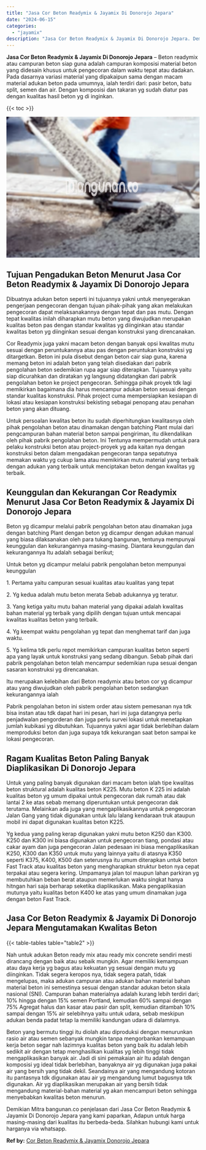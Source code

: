 ```yaml
---
title: "Jasa Cor Beton Readymix & Jayamix Di Donorojo Jepara"
date: "2024-06-15"
categories: 
  - "jayamix"
description: "Jasa Cor Beton Readymix & Jayamix Di Donorojo Jepara. Demikian Mitra bangunan.co penjelasan dari Jasa Cor Beton Readymix & Jayamix Di Donorojo Jepara yang ka..."
---
```


**Jasa Cor Beton Readymix & Jayamix Di Donorojo Jepara** – Beton readymix atau campuran beton siap guna adalah campuran komposisi material beton yang didesain khusus untuk pengecoran dalam waktu tepat atau dadakan. Pada dasarnya variasi material yang dipakaipun sama dengan macam material adukan beton pada umumnya, ialah terdiri dari: pasir beton, batu split, semen dan air. Dengan komposisi dan takaran yg sudah diatur pas dengan kualitas hasil beton yg di inginkan.

{{< toc >}}

![Jasa Cor Beton Readymix & Jayamix Di Donorojo Jepara](/images/jasa-cor-readymix-52.png)

## Tujuan Pengadukan Beton Menurut Jasa Cor Beton Readymix & Jayamix Di Donorojo Jepara

Dibuatnya adukan beton seperti ini tujuannya yakni untuk menyegerakan pengerjaan pengecoran dengan tujuan pihak-pihak yang akan melakukan pengecoran dapat melaksanakannya dengan tepat dan pas mutu. Dengan tepat kwalitas inilah diharapkan mutu beton yang diwujudkan merupakan kualitas beton pas dengan standar kwalitas yg diinginkan atau standar kwalitas beton yg diinginkan sesuai dengan konstruksi yang direncanakan.

Cor Readymix juga yakni macam beton dengan banyak opsi kwalitas mutu sesuai dengan peruntukannya atau pas dengan peruntukan konstruksi yg ditargetkan. Beton ini pula disebut dengan beton cair siap guna, karena memang beton ini adalah beton yang telah disediakan dari pabrik pengolahan beton sedemikian rupa agar siap diterapkan. Tujuannya yaitu siap dicurahkan dan diratakan yg langsung didatangkan dari pabrik pengolahan beton ke project pengecoran. Sehingga pihak proyek tdk lagi memikirkan bagaimana dia harus mencampur adukan beton sesuai dengan standar kualitas konstruksi. Pihak project cuma mempersiapkan kesiapan di lokasi atau kesiapan konstruksi bekisting sebagai penopang atau penahan beton yang akan dituang.

Untuk persoalan kwalitas beton itu sudah diperhitungkan kwalitasnya oleh pihak pengolahan beton atau dinamakan dengan batching Plant mulai dari pengcampuran bahan material beton sampai pengiriman, itu dikendalikan oleh pihak pabrik pengolahan beton. Ini Tentunya mempermudah untuk para pelaku konstruksi beton atau project-proyek yg ada kaitan nya dengan konstruksi beton dalam mengadakan pengecoran tanpa sepatutnya memakan waktu yg cukup lama atau memikirkan mutu material yang terbaik dengan adukan yang terbaik untuk menciptakan beton dengan kwalitas yg terbaik.

## Keunggulan dan Kekurangan Cor Readymix Menurut Jasa Cor Beton Readymix & Jayamix Di Donorojo Jepara

Beton yg dicampur melalui pabrik pengolahan beton atau dinamakan juga dengan batching Plant dengan beton yg dicampur dengan adukan manual yang biasa dilaksanakan oleh para tukang bangunan, tentunya mempunyai keunggulan dan kekurangannya masing-masing. Diantara keunggulan dan kekurangannya Itu adalah sebagai berikut;

Untuk beton yg dicampur melalui pabrik pengolahan beton mempunyai keunggulan

1\. Pertama yaitu campuran sesuai kualitas atau kualitas yang tepat

2\. Yg kedua adalah mutu beton merata Sebab adukannya yg teratur.

3\. Yang ketiga yaitu mutu bahan material yang dipakai adalah kwalitas bahan material yg terbaik yang dipilih dengan tujuan untuk mencapai kwalitas kualitas beton yang terbaik.

4\. Yg keempat waktu pengolahan yg tepat dan menghemat tarif dan juga waktu.

5\. Yg kelima tdk perlu repot memikirkan campuran kualitas beton seperti apa yang layak untuk konstruksi yang sedang dibangun. Sebab pihak dari pabrik pengolahan beton telah mencampur sedemikian rupa sesuai dengan sasaran konstruksi yg direncanakan.

Itu merupakan kelebihan dari Beton readymix atau beton cor yg dicampur atau yang diwujudkan oleh pabrik pengolahan beton sedangkan kekurangannya ialah

Pabrik pengolahan beton ini sistem order atau sistem pemesanan nya tdk bisa instan atau tdk dapat hari ini pesan, hari ini juga datangnya perlu penjadwalan pengorderan dan juga perlu survei lokasi untuk menetapkan jumlah kubikasi yg dibutuhkan. Tujuannya yakni agar tidak berlebihan dalam memproduksi beton dan juga supaya tdk kekurangan saat beton sampai ke lokasi pengecoran.

## Ragam Kualitas Beton Paling Banyak Diaplikasikan Di Donorojo Jepara

Untuk yang paling banyak digunakan dari macam beton ialah tipe kwalitas beton struktural adalah kualitas beton K225. Mutu beton K 225 ini adalah kualitas beton yg umum dipakai untuk pengecoran dak rumah atau dak lantai 2 ke atas sebab memang diperuntukan untuk pengecoran dak terutama. Melainkan ada juga yang mengaplikasikannya untuk pengecoran Jalan Gang yang tidak digunakan untuk lalu lalang kendaraan truk ataupun mobil ini dapat digunakan kualitas beton K225.

Yg kedua yang paling kerap digunakan yakni mutu beton K250 dan K300. K250 dan K300 ini biasa digunakan untuk pengecoran tiang, pondasi atau cakar ayam dan juga pengecoran Jalan pedesaan ini biasa mengaplikasikan K250, K300 dan K350 untuk mutu yang lainnya yaitu di atasnya K350 seperti K375, K400, K500 dan seterusnya itu umum diterapkan untuk beton Fast Track atau kualitas beton yang mengharapkan struktur beton nya cepat terpakai atau segera kering. Umpamanya jalan tol maupun lahan parkiran yg membutuhkan beban berat ataupun memerlukan waktu singkat hanya hitngan hari saja berharap seketika diaplikasikan. Maka pengaplikasian mutunya yaitu kualitas beton K400 ke atas yang umum dinamakan juga dengan beton Fast Track.

## Jasa Cor Beton Readymix & Jayamix Di Donorojo Jepara Mengutamakan Kwalitas Beton

{{< table-tables table="table2" >}}

Nah untuk adukan Beton ready mix atau ready mix concrete sendiri mesti dirancang dengan baik atau sebaik mungkin. Agar memiliki kemampuan atau daya kerja yg bagus atau kekuatan yg sesuai dengan mutu yg diinginkan. Tidak segera keropos nya, tidak segera patah, tidak mengelupas, maka adukan campuran atau adukan bahan material bahan material beton ini semestinya sesuai dengan standar adukan beton skala nasional (SNI). Campuran bahan materialnya adalah kurang lebih terdiri dari; 10% hingga dengan 15% semen Portland, kemudian 60% sampai dengan 75% Agregat halus dan kasar atau pasir dan split, kemudian ditambah 10% sampai dengan 15% air selebihnya yaitu untuk udara, sebab meskipun adukan benda padat tetap Ia memiliki kandungan udara di dalamnya.

Beton yang bermutu tinggi itu diolah atau diproduksi dengan menurunkan rasio air atau semen sebanyak mungkin tanpa mengorbankan kemampuan kerja beton segar nah lazimnya kualitas beton yang baik itu adalah lebih sedikit air dengan tetap menghasilkan kualitas yg lebih tinggi tidak mengaplikasikan banyak air. Jadi di sini pemakaian air Itu adalah dengan komposisi yg ideal tidak berlebihan, banyaknya air yg digunakan juga pakai air yang bersih yang tidak dekil. Seandainya air yang mengandung kotoran itu pantasnya tdk digunakan atau air yg mengandung lumut bagusnya tdk digunakan. Air yg diaplikasikan merupakan air yang bersih tidak mengandung material-bahan material yg akan mencampuri beton sehingga menyebabkan kwalitas beton menurun.

Demikian Mitra bangunan.co penjelasan dari Jasa Cor Beton Readymix & Jayamix Di Donorojo Jepara yang kami paparkan, Adapun untuk harga masing-masing dari kualitas itu berbeda-beda. Silahkan hubungi kami untuk harganya via whatsapp.

**Ref by:** [Cor Beton Readymix & Jayamix Donorojo Jepara](https://id.wikipedia.org/wiki/Cor)
